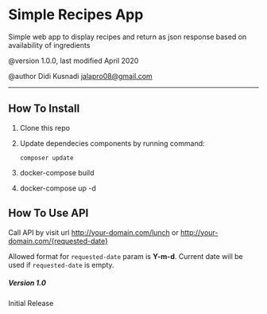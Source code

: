 
# Simple Recipes App

Simple web app to display recipes and return as json response based on availability of ingredients

@version     1.0.0, last modified April 2020

@author      Didi Kusnadi <jalapro08@gmail.com>

---

## How To Install
1. Clone this repo
2. Update dependecies components by running command:

	`composer update`

3. docker-compose build
4. docker-compose up -d

## How To Use API

Call API by visit url http://your-domain.com/lunch or http://your-domain.com/{requested-date}

Allowed format for `requested-date` param is **Y-m-d**. Current date will be used if `requested-date` is empty.


##### Version 1.0

Initial Release